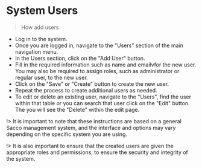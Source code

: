 # System Users
>How add users
- Log in to the system.
- Once you are logged in, navigate to the "Users" section of the main navigation menu.
- In the Users section, click on the "Add User" button.
- Fill in the required information such as name and emailvfor the new user. You may also be required to assign roles, such as administrator or regular user, to the new user.
- Click on the "Save" or "Create" button to create the new user.
- Repeat the process to create additional users as needed.
- To edit or delete an existing user, navigate to the "Users", find the user within that table or you can search that user  click on the "Edit" button. The you will see the  "Delete" within the edit page.

!> It is important to note that these instructions are based on a general Sacco management system, and the interface and options may vary depending on the specific system you are using.

!> It is also important to ensure that the created users are given the appropriate roles and permissions, to ensure the security and integrity of the system.
